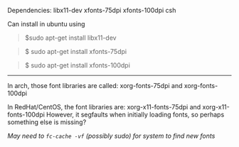 Dependencies:
 libx11-dev xfonts-75dpi xfonts-100dpi csh
 
 Can install in ubuntu using 
 
 >$sudo apt-get install libx11-dev

>$ sudo apt-get install xfonts-75dpi

>$ sudo apt-get install xfonts-100dpi


---

In arch, those font libraries are called:
 xorg-fonts-75dpi and xorg-fonts-100dpi
 
In RedHat/CentOS, the font libraries are:
 xorg-x11-fonts-75dpi and xorg-x11-fonts-100dpi
 However, it segfaults when initially loading fonts, so perhaps something else is missing?
 
 *May need to ```fc-cache -vf``` (possibly sudo) for system to find new fonts*
